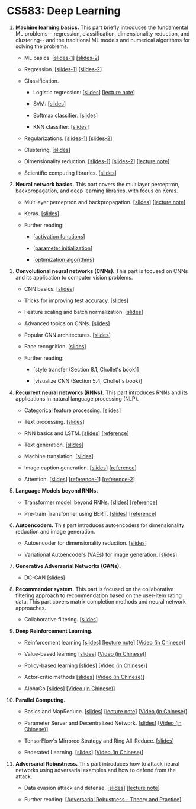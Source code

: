 # CS583: Deep Learning


1. **Machine learning basics.**
This part briefly introduces the fundamental ML problems-- regression, classification, dimensionality reduction, and clustering-- and the traditional ML models and numerical algorithms for solving the problems.

    * ML basics. 
    [[slides-1](https://github.com/wangshusen/DeepLearning/blob/master/Slides/1_ML_Basics.pdf)]
    [[slides-2](https://github.com/wangshusen/DeepLearning/blob/master/Slides/1_Models.pdf)]

    
    * Regression. 
    [[slides-1](https://github.com/wangshusen/DeepLearning/blob/master/Slides/2_Regression_1.pdf)] 
    [[slides-2](https://github.com/wangshusen/DeepLearning/blob/master/Slides/2_Regression_2.pdf)]
    
    
    * Classification. 
    
        - Logistic regression: 
        [[slides](https://github.com/wangshusen/DeepLearning/blob/master/Slides/3_Classification_1.pdf)] 
        [[lecture note](https://github.com/wangshusen/DeepLearning/blob/master/LectureNotes/Logistic/paper/logistic.pdf)]
    
        - SVM: [[slides](https://github.com/wangshusen/DeepLearning/blob/master/Slides/3_Classification_2.pdf)] 
    
        - Softmax classifier: [[slides](https://github.com/wangshusen/DeepLearning/blob/master/Slides/3_Classification_3.pdf)] 
    
        - KNN classifier: [[slides](https://github.com/wangshusen/DeepLearning/blob/master/Slides/3_Classification_4.pdf)]
    
    * Regularizations. 
    [[slides-1](https://github.com/wangshusen/DeepLearning/blob/master/Slides/3_Optimization.pdf)]
    [[slides-2](https://github.com/wangshusen/DeepLearning/blob/master/Slides/3_Regularizations.pdf)]
    
    * Clustering. 
    [[slides](https://github.com/wangshusen/DeepLearning/blob/master/Slides/4_Clustering.pdf)] 
    
    * Dimensionality reduction. 
    [[slides-1](https://github.com/wangshusen/DeepLearning/blob/master/Slides/5_DR_1.pdf)] 
    [[slides-2](https://github.com/wangshusen/DeepLearning/blob/master/Slides/5_DR_2.pdf)] 
    [[lecture note](https://github.com/wangshusen/DeepLearning/blob/master/LectureNotes/SVD/svd.pdf)]
    
    * Scientific computing libraries.
    [[slides](https://github.com/wangshusen/DeepLearning/blob/master/Slides/5_DR_3.pdf)]
    
    
2. **Neural network basics.**
This part covers the multilayer perceptron, backpropagation, and deep learning libraries, with focus on Keras.

    * Multilayer perceptron and backpropagation. 
    [[slides](https://github.com/wangshusen/DeepLearning/blob/master/Slides/6_NeuralNet_1.pdf)]
    [[lecture note](https://github.com/wangshusen/DeepLearning/blob/master/LectureNotes/BP/bp.pdf)]
    
    * Keras. 
    [[slides](https://github.com/wangshusen/DeepLearning/blob/master/Slides/6_NeuralNet_2.pdf)]
    
    * Further reading:
    
        - [[activation functions](https://adl1995.github.io/an-overview-of-activation-functions-used-in-neural-networks.html)]
        
        - [[parameter initialization](https://towardsdatascience.com/weight-initialization-in-neural-networks-a-journey-from-the-basics-to-kaiming-954fb9b47c79)]
    
        - [[optimization algorithms](http://ruder.io/optimizing-gradient-descent/)]
    
    
3. **Convolutional neural networks (CNNs).**
This part is focused on CNNs and its application to computer vision problems.

    * CNN basics.
    [[slides](https://github.com/wangshusen/DeepLearning/blob/master/Slides/7_CNN_1.pdf)]
    
    * Tricks for improving test accuracy.
    [[slides](https://github.com/wangshusen/DeepLearning/blob/master/Slides/7_CNN_2.pdf)]
    
    * Feature scaling and batch normalization.
    [[slides](https://github.com/wangshusen/DeepLearning/blob/master/Slides/7_CNN_3.pdf)]
    
    * Advanced topics on CNNs. 
    [[slides](https://github.com/wangshusen/DeepLearning/blob/master/Slides/7_CNN_4.pdf)]
    
    * Popular CNN architectures.
    [[slides](https://github.com/wangshusen/DeepLearning/blob/master/Slides/7_CNN_5.pdf)]
    
    * Face recognition.
    [[slides](https://github.com/wangshusen/DeepLearning/blob/master/Slides/7_CNN_6.pdf)]
    
    * Further reading: 
    
        - [style transfer (Section 8.1, Chollet's book)]
        
        - [visualize CNN (Section 5.4, Chollet's book)]



4. **Recurrent neural networks (RNNs).**
This part introduces RNNs and its applications in natural language processing (NLP).

    * Categorical feature processing.
    [[slides](https://github.com/wangshusen/DeepLearning/blob/master/Slides/9_RNN_0.pdf)] 

    * Text processing.
    [[slides](https://github.com/wangshusen/DeepLearning/blob/master/Slides/9_RNN_1.pdf)] 
       
    * RNN basics and LSTM.
    [[slides](https://github.com/wangshusen/DeepLearning/blob/master/Slides/9_RNN_2.pdf)]
    [[reference](http://colah.github.io/posts/2015-08-Understanding-LSTMs/)]
   
    * Text generation.
    [[slides](https://github.com/wangshusen/DeepLearning/blob/master/Slides/9_RNN_3.pdf)]
    
    * Machine translation. 
    [[slides](https://github.com/wangshusen/DeepLearning/blob/master/Slides/9_RNN_4.pdf)]
    
    * Image caption generation. 
    [[slides](https://github.com/wangshusen/DeepLearning/blob/master/Slides/9_RNN_5.pdf)]
    [[reference](https://machinelearningmastery.com/develop-a-deep-learning-caption-generation-model-in-python/)]
    
    * Attention. 
    [[slides](https://github.com/wangshusen/DeepLearning/blob/master/Slides/9_RNN_6.pdf)]
    [[reference-1](https://distill.pub/2016/augmented-rnns/)]
    [[reference-2](https://lilianweng.github.io/lil-log/2018/06/24/attention-attention.html)]
    
    
5. **Language Models beyond RNNs.**

    * Transformer model: beyond RNNs. 
    [[slides](https://github.com/wangshusen/DeepLearning/blob/master/Slides/9_RNN_7.pdf)]
    [[reference](https://arxiv.org/pdf/1706.03762.pdf)]
    
    * Pre-train Transformer using BERT. [[slides](https://github.com/wangshusen/DeepLearning/blob/master/Slides/9_RNN_8.pdf)]
    [[reference](https://arxiv.org/pdf/1810.04805.pdf)]


6. **Autoencoders.**
This part introduces autoencoders for dimensionality reduction and image generation.

    * Autoencoder for dimensionality reduction.
    [[slides](https://github.com/wangshusen/DeepLearning/blob/master/Slides/8_AE_1.pdf)]
    
    * Variational Autoencoders (VAEs) for image generation. 
    [[slides](https://github.com/wangshusen/DeepLearning/blob/master/Slides/8_AE_2.pdf)]

    
7. **Generative Adversarial Networks (GANs).** 

    * DC-GAN [[slides](https://github.com/wangshusen/DeepLearning/blob/master/Slides/12_GAN.pdf)]



8. **Recommender system.** 
This part is focused on the collaborative filtering approach to recommendation based on the user-item rating data.
This part covers matrix completion methods and neural network approaches. 

    * Collaborative filtering. 
    [[slides](https://github.com/wangshusen/DeepLearning/blob/master/Slides/10_Recommender.pdf)]

    
9. **Deep Reinforcement Learning.** 

    * Reinforcement learning [[slides](https://github.com/wangshusen/DeepLearning/blob/master/Slides/13_RL_1.pdf)] [[lecture note](https://github.com/wangshusen/DeepLearning/blob/master/LectureNotes/DRL/DRL.pdf)] [[Video (in Chinese)](https://youtu.be/vmkRMvhCW5c)]

    * Value-based learning [[slides](https://github.com/wangshusen/DeepLearning/blob/master/Slides/13_RL_2.pdf)] [[Video (in Chinese)](https://youtu.be/jflq6vNcZyA)]

    * Policy-based learning [[slides](https://github.com/wangshusen/DeepLearning/blob/master/Slides/13_RL_3.pdf)] [[Video (in Chinese)](https://youtu.be/qI0vyfR2_Rc)]

    * Actor-critic methods [[slides](https://github.com/wangshusen/DeepLearning/blob/master/Slides/13_RL_4.pdf)] [[Video (in Chinese)](https://youtu.be/xjd7Jq9wPQY)]

    * AlphaGo [[slides](https://github.com/wangshusen/DeepLearning/blob/master/Slides/13_RL_5.pdf)] [[Video (in Chinese)](https://youtu.be/zHojAp5vkRE)]


10. **Parallel Computing.** 

	* Basics and MapReduce. [[slides](https://github.com/wangshusen/DeepLearning/blob/master/Slides/14_Parallel_1.pdf)] [[lecture note](https://github.com/wangshusen/DeepLearning/blob/master/LectureNotes/Parallel/Parallel.pdf)] [[Video (in Chinese)](https://youtu.be/gVcnOe6_c6Q)]
	
	* Parameter Server and Decentralized Network. [[slides](https://github.com/wangshusen/DeepLearning/blob/master/Slides/14_Parallel_2.pdf)] [[Video (in Chinese)](https://youtu.be/Aga2Lxp3G7M)]
	
	* TensorFlow's Mirrored Strategy and Ring All-Reduce. [[slides](https://github.com/wangshusen/DeepLearning/blob/master/Slides/14_Parallel_3.pdf)] 
	
	* Federated Learning. [[slides](https://github.com/wangshusen/DeepLearning/blob/master/Slides/14_Parallel_4.pdf)] [[Video (in Chinese)](https://youtu.be/STxtRucv_zo)]


11. **Adversarial Robustness.**
This part introduces how to attack neural networks using adversarial examples and how to defend from the attack.

	* Data evasion attack and defense.
    [[slides](https://github.com/wangshusen/DeepLearning/blob/master/Slides/11_Adversarial.pdf)]
    [[lecture note](https://github.com/wangshusen/DeepLearning/blob/master/LectureNotes/Adversarial/DataAttacks.pdf)]
        
    * Further reading:
    [[Adversarial Robustness - Theory and Practice](https://adversarial-ml-tutorial.org/)]
    



